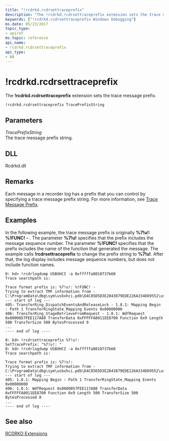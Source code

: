 ```yaml
---
title: "!rcdrkd.rcdrsettraceprefix"
description: "The !rcdrkd.rcdrsettraceprefix extension sets the trace message prefix."
keywords: ["!rcdrkd.rcdrsettraceprefix Windows Debugging"]
ms.date: 05/23/2017
topic_type:
- apiref
ms.topic: reference
api_name:
- rcdrkd.rcdrsettraceprefix
api_type:
- NA
---
```


# !rcdrkd.rcdrsettraceprefix


The **!rcdrkd.rcdrsettraceprefix** extension sets the trace message prefix.

```dbgcmd
!rcdrkd.rcdrsettraceprefix TracePrefixString 
```

## Parameters

<span id="_______TracePrefixString______"></span><span id="_______traceprefixstring______"></span><span id="_______TRACEPREFIXSTRING______"></span> *TracePrefixString*   
The trace message prefix string.

## DLL

Rcdrkd.dll

## Remarks

Each message in a recorder log has a prefix that you can control by specifying a trace message prefix string. For more information, see [Trace Message Prefix](../devtest/trace-message-prefix.md).

## Examples

In the following example, the trace message prefix is originally **%7!u!: %!FUNC! -** . The parameter **%7!u!** specifies that the prefix includes the message sequence number. The parameter **%!FUNC!** specifies that the prefix includes the name of the function that generated the message. The example calls **!rcdrsettraceprefix** to change the prefix string to **%7!u!**. After that, the log display includes message sequence numbers, but does not include function names.

```dbgcmd
0: kd> !rcdrlogdump USBXHCI -a 0xfffffa8010737b60
Trace searchpath is: 

Trace format prefix is: %7!u!: %!FUNC! - 
Trying to extract TMF information from - C:\ProgramData\dbg\sym\usbxhci.pdb\D4C85D5D3E2843879EDE226A334D69552\usbxhci.pdb
--- start of log ---
405: TransferRing_DispatchEventsAndReleaseLock - 1.8.1: Mapping Begin : Path 1 TransferRingState_Mapping Events 0x00000000
406: TransferRing_StageRetrieveFromRequest - 1.8.1: WdfRequest 0x0000057FEE117A88 TransferData 0xFFFFFA8011EE8700 Function 0x9 Length 500 TransferSize 500 BytesProcessed 0
...
---- end of log ----

0: kd> !rcdrsettraceprefix %7!u!: 
SetTracePrefix: "%7!u!: "
0: kd> !rcdrlogdump USBXHCI -a 0xfffffa8010737b60
Trace searchpath is: 

Trace format prefix is: %7!u!: 
Trying to extract TMF information from - C:\ProgramData\dbg\sym\usbxhci.pdb\D4C85D5D3E2843879EDE226A334D69552\usbxhci.pdb
--- start of log ---
405: 1.8.1: Mapping Begin : Path 1 TransferRingState_Mapping Events 0x00000000
406: 1.8.1: WdfRequest 0x0000057FEE117A88 TransferData 0xFFFFFA8011EE8700 Function 0x9 Length 500 TransferSize 500 BytesProcessed 0
...
---- end of log ----
```

## See also

[RCDRKD Extensions](rcdrkd-extensions.md)
